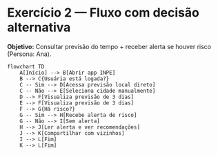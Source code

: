 # Exercício 2 — Fluxo com decisão alternativa
**Objetivo:** Consultar previsão do tempo + receber alerta se houver risco (Persona: Ana).

```mermaid
flowchart TD
    A[Início] --> B[Abrir app INPE]
    B --> C{Usuária está logada?}
    C -- Sim --> D[Acessa previsão local direto]
    C -- Não --> E[Seleciona cidade manualmente]
    D --> F[Visualiza previsão de 3 dias]
    E --> F[Visualiza previsão de 3 dias]
    F --> G{Há risco?}
    G -- Sim --> H[Recebe alerta de risco]
    G -- Não --> I[Sem alerta]
    H --> J[Ler alerta e ver recomendações]
    J --> K[Compartilhar com vizinhos]
    I --> L[Fim]
    K --> L[Fim]
```
